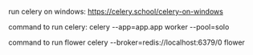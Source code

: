 run celery on windows:
https://celery.school/celery-on-windows

command to run celery:
celery --app=app.app worker --pool=solo

command to run flower
celery --broker=redis://localhost:6379/0 flower